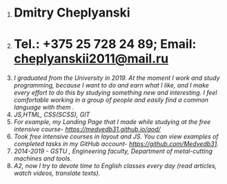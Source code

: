 1.	# Dmitry Cheplyanski
1.	# Tel.: +375 25 728 24 89; Email: cheplyanskii2011@mail.ru
1.	*I graduated from the University in 2019. Аt the moment I work and study programming, because I want to do and earn what I like, and I make every effort to do this by studying something new and interesting. I feel comfortable working in a group of people and easily find a common language with them .*
1.	*JS,HTML, CSS(SCSS), GIT*
1.	*For example, my Landing Page that I made while studying at the free intensive course- https://medvedb31.github.io/aod/*
1.	*Took free intensive courses in layout and JS. You can view examples of completed tasks in my GitHub account- https://github.com/Medvedb31.*
1.	*2014-2019 - GSTU , Engineering faculty, Department of metal-cutting machines and tools.* 
1.	*A2, now I try to devote time to English classes every day (read articles, watch videos, translate texts).*
